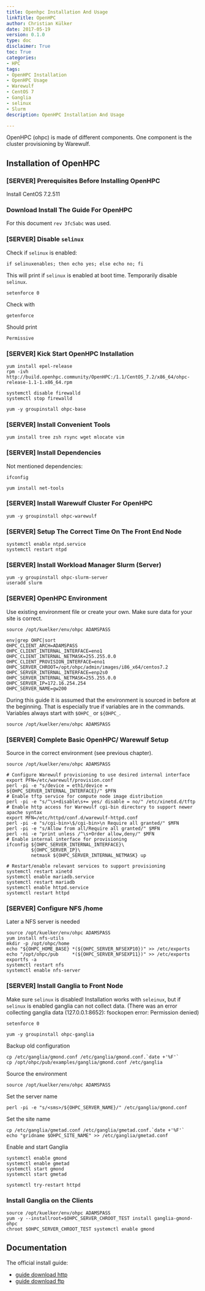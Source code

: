 ```yaml
---
title: Openhpc Installation And Usage
linkTitle: OpenHPC
author: Christian Külker
date: 2017-05-19
version: 0.1.0
type: doc
disclaimer: True
toc: True
categories:
- HPC
tags:
- OpenHPC Installation
- OpenHPC Usage
- Warewulf
- CentOS 7
- Ganglia
- selinux
- Slurm
description: OpenHPC Installation And Usage

---
```


OpenHPC (ohpc) is made of different components. One component is the
cluster provisioning by Warewulf.

## Installation of OpenHPC

### [SERVER] Prerequisites Before Installing OpenHPC

Install CentOS 7.2.511

### Download Install The Guide For OpenHPC

For this document `rev 3fc5abc` was  used.

### [SERVER] Disable `selinux`

Check if `selinux` is enabled:

```shell
if selinuxenables; then echo yes; else echo no; fi
```

This will print if `selinux` is enabled at boot time. Temporarily disable
`selinux`.

```shell
setenforce 0
```

Check with

```shell
getenforce
```

Should print

```shell
Permissive
```

### [SERVER] Kick Start OpenHPC Installation

```shell
yum install epel-release
rpm -ivh http://build.openhpc.community/OpenHPC:/1.1/CentOS_7.2/x86_64/ohpc-release-1.1-1.x86_64.rpm

systemctl disable firewalld
systemctl stop firewalld

yum -y groupinstall ohpc-base
```

### [SERVER] Install Convenient Tools

```shell
yum install tree zsh rsync wget mlocate vim
```

### [SERVER] Install Dependencies

Not mentioned dependencies:

```
ifconfig
```

```shell
yum install net-tools
```

### [SERVER] Install Warewulf Cluster For OpenHPC

```shell
yum -y groupinstall ohpc-warewulf
```

### [SERVER] Setup The Correct Time On The Front End Node

```shell
systemctl enable ntpd.service
systemctl restart ntpd
```

### [SERVER] Install Workload Manager Slurm (Server)

```shell
yum -y groupinstall ohpc-slurm-server
useradd slurm
```

### [SERVER] OpenHPC Environment

Use existing environment file or create your own. Make sure data
for your site is correct.

```shell
source /opt/kuelker/env/ohpc ADAMSPASS

env|grep OHPC|sort
OHPC_CLIENT_ARCH=ADAMSPASS
OHPC_CLIENT_INTERNAL_INTERFACE=eno1
OHPC_CLIENT_INTERNAL_NETMASK=255.255.0.0
OHPC_CLIENT_PROVISION_INTERFACE=eno1
OHPC_SERVER_CHROOT=/opt/ohpc/admin/images/i86_x64/centos7.2
OHPC_SERVER_INTERNAL_INTERFACE=enp2s0
OHPC_SERVER_INTERNAL_NETMASK=255.255.0.0
OHPC_SERVER_IP=172.16.254.254
OHPC_SERVER_NAME=gw200
```

During this guide it is assumed that the environment is sourced in before at
the beginning. That is especially true if variables are in the commands.
Variables always start with ``$OHPC_`` or ``${OHPC_``.

```shell
source /opt/kuelker/env/ohpc ADAMSPASS
```

### [SERVER] Complete Basic OpenHPC/ Warewulf Setup

Source in the correct environment (see previous chapter).

```shell
source /opt/kuelker/env/ohpc ADAMSPASS
```

```shell
# Configure Warewulf provisioning to use desired internal interface
export PFN=/etc/warewulf/provision.conf
perl -pi -e "s/device = eth1/device = ${OHPC_SERVER_INTERNAL_INTERFACE}/" $PFN
# Enable tftp service for compute node image distribution
perl -pi -e "s/^\s+disable\s+= yes/ disable = no/" /etc/xinetd.d/tftp
# Enable http access for Warewulf cgi-bin directory to support newer apache syntax
export MFN=/etc/httpd/conf.d/warewulf-httpd.conf
perl -pi -e "s/cgi-bin>\$/cgi-bin>\n Require all granted/" $MFN
perl -pi -e "s/Allow from all/Require all granted/" $MFN
perl -ni -e "print unless /^\s+Order allow,deny/" $MFN
# Enable internal interface for provisioning
ifconfig ${OHPC_SERVER_INTERNAL_INTERFACE}\
         ${OHPC_SERVER_IP}\
         netmask ${OHPC_SERVER_INTERNAL_NETMASK} up
```

```shell
# Restart/enable relevant services to support provisioning
systemctl restart xinetd
systemctl enable mariadb.service
systemctl restart mariadb
systemctl enable httpd.service
systemctl restart httpd
```

### [SERVER] Configure NFS /home

Later a NFS server is needed

```shell
source /opt/kuelker/env/ohpc ADAMSPASS
yum install nfs-utils
mkdir -p /opt/ohpc/home
echo "${OHPC_HOME_BASE} *(${OHPC_SERVER_NFSEXP10})" >> /etc/exports
echo "/opt/ohpc/pub     *(${OHPC_SERVER_NFSEXP11})" >> /etc/exports
exportfs -a
systemctl restart nfs
systemctl enable nfs-server
```

### [SERVER] Install Ganglia to Front Node

Make sure `selinux` is disabled! Installation works with `seleinux`, but if
`selinux` is enabled ganglia can not collect data. (There was an error
collecting ganglia data (127.0.0.1:8652): fsockopen error: Permission denied)

```shell
setenforce 0

yum -y groupinstall ohpc-ganglia
```

Backup old configuration

```shell
cp /etc/ganglia/gmond.conf /etc/ganglia/gmond.conf.`date +'%F'`
cp /opt/ohpc/pub/examples/ganglia/gmond.conf /etc/ganglia
```

Source the environment

```shell
source /opt/kuelker/env/ohpc ADAMSPASS
```

Set the server name

```shell
perl -pi -e "s/<sms>/${OHPC_SERVER_NAME}/" /etc/ganglia/gmond.conf
```

Set the site name

```shell
cp /etc/ganglia/gmetad.conf /etc/ganglia/gmetad.conf.`date +'%F'`
echo "gridname $OHPC_SITE_NAME" >> /etc/ganglia/gmetad.conf
```

Enable and start Ganglia

```shell
systemctl enable gmond
systemctl enable gmetad
systemctl start gmond
systemctl start gmetad

systemctl try-restart httpd
```

### Install Ganglia on the Clients

```shell
source /opt/kuelker/env/ohpc ADAMSPASS
yum -y --installroot=$OHPC_SERVER_CHROOT_TEST install ganglia-gmond-ohpc
chroot $OHPC_SERVER_CHROOT_TEST systemctl enable gmond
```

## Documentation

The official install guide:

* [guide download http](http://www.openhpc.community/downloads/)
* [guide download ftp](ftp://ftp.vcu.edu/pub/linux/openhpc/)

